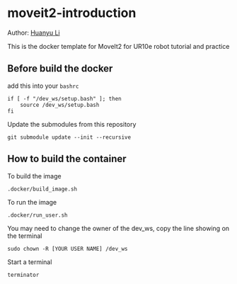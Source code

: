 # moveit2-introduction

Author: [Huanyu Li](https://github.com/HuanyuL)

This is the docker template for MoveIt2 for UR10e robot tutorial and practice 

## Before build the docker
add this into your `bashrc`
```
if [ -f "/dev_ws/setup.bash" ]; then
    source /dev_ws/setup.bash
fi
```

Update the submodules from this repository
```
git submodule update --init --recursive
```
## How to build the container
To build the image  
```
.docker/build_image.sh
```
To run the image
```
.docker/run_user.sh
```
You may need to change the owner of the dev_ws, copy the line showing on the terminal
```
sudo chown -R [YOUR USER NAME] /dev_ws
```
Start a terminal
```
terminator
```